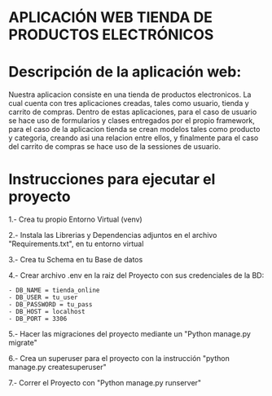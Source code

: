 # APLICACIÓN WEB TIENDA DE PRODUCTOS ELECTRÓNICOS

# Descripción de la aplicación web:

Nuestra aplicacion consiste en una tienda de productos electronicos. La cual cuenta con tres aplicaciones creadas, tales como
usuario, tienda y carrito de compras. Dentro de estas aplicaciones, para el caso de usuario se hace uso de formularios y clases entregados por el propio framework, para el caso de la aplicacion tienda se crean modelos tales como producto y categoria, creando asi 
una relacion entre ellos, y finalmente para el caso del carrito de compras se hace uso de la sessiones de usuario. 

# Instrucciones para ejecutar el proyecto

1.- Crea tu propio Entorno Virtual (venv)

2.- Instala las Librerias y Dependencias adjuntos en el archivo "Requirements.txt", en tu entorno virtual

3.- Crea tu Schema en tu Base de datos

4.- Crear archivo .env en la raiz del Proyecto con sus credenciales de la BD:

    - DB_NAME = tienda_online
    - DB_USER = tu_user
    - DB_PASSWORD = tu_pass
    - DB_HOST = localhost
    - DB_PORT = 3306

5.- Hacer las migraciones del proyecto mediante un "Python manage.py migrate"

6.- Crea un superuser para el proyecto con la instrucción "python manage.py createsuperuser" 

7.- Correr el Proyecto con "Python manage.py runserver"
